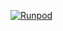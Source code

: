 [![Runpod](https://api.runpod.io/badge/egyptianbigboys-dotcom/my-comfyui-worker-bastard)](https://console.runpod.io/hub/egyptianbigboys-dotcom/my-comfyui-worker-bastard)
